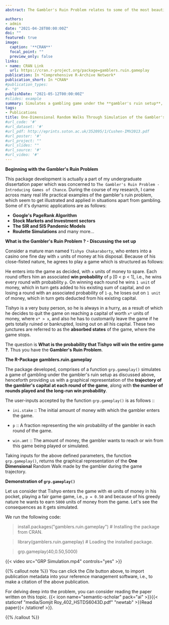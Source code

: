 ```yaml
---
abstract: The Gambler's Ruin Problem relates to some of the most beautiful applications in the field of Statistics namely, **Stochastic Processes**, **Random Walks** and **Markov Chains**. The R-Package `gamblers.ruin.gameplay` has been developed for the live visualizations of these concepts through graphical illustrations.

authors:
- admin
date: "2021-04-28T00:00:00Z"
doi: ""
featured: true
image:
  caption: '**CRAN**'
  focal_point: ""
  preview_only: false
links:
- name: CRAN Link
  url: https://cran.r-project.org/package=gamblers.ruin.gameplay
publication: In *Comprehensive R-Archive Network*
publication_short: In *CRAN*
#publication_types:
#- "0"
publishDate: "2021-05-12T00:00:00Z"
#slides: example
summary: Simulates a gambling game under the **gambler's ruin setup**, after asking for the `money you have` and the `money you want to win`, along with your `win probability` in each round of the game.
tags:
- Publications
title: One-Dimensional Random Walks Through Simulation of the Gambler's Ruin Problem using gamblers.ruin.gameplay
#url_code: '#'
#url_dataset: '#'
#url_pdf: http://eprints.soton.ac.uk/352095/1/Cushen-IMV2013.pdf
#url_poster: '#'
#url_project: ""
#url_slides: ""
#url_source: '#'
#url_video: '#'
---
```


**Beginning with the Gambler's Ruin Problem**

This package development is actually a part of my undergraduate dissertation paper which was concerned to `The Gambler's Ruin Problem - Introducing Games of Chance`. During the course of my research, I came across many real life practical examples of the gambler's ruin problem, which seem to get illustrated and applied in situations apart from gambling. Some of it's dynamic applications are as follows:

* **Google's PageRank Algorithm**
* **Stock Markets and Investment sectors**
* **The SIR and SIS Pandemic Models**
* **Roulette Simulations** and many more...

**What is the Gambler's Ruin Problem ? - Discussing the set up**

Consider a mature man named `Tishyo Chakaraborty`, who enters into a casino one fine day with `x` units of money at his disposal. Because of his close-fisted nature, he agrees to play a game which is structured as follows:

He enters into the game as decided, with `x` units of money to spare. Each round offers him an associated **win probability** of `p` [0 < p < 1], i.e., he wins every round with probability `p`. On winning each round he wins `1 unit` of money, which in turn gets added to his existing sum of capital, and on losing a round with an associated probability of `1-p`, he loses out on `1 unit` of money, which in turn gets deducted from his existing capital.

Tishyo is a very busy person, so he is always in a hurry, as a result of which he decides to quit the game on reaching a capital of worth `x*` units of money, where `x* > x`, and also he has to customarily leave the game if he gets totally ruined or bankrupted, losing out on all his capital. These two junctures are referred to as the **absorbed states** of the game, where the game stops.

The question is **What is the probability that Tishyo will win the entire game ?**. Thus you have the **Gambler's Ruin Problem**.


**The R-Package gamblers.ruin.gameplay**

The package developed, comprises of a function `grp.gameplay()` simulates a game of gambling under the gambler's ruin setup as discussed above, henceforth providing us with a graphical representation of the **trajectory of the gambler's capital at each round of the game**, along with **the number of rounds played and the long-run win probability**.

The user-inputs accepted by the function `grp.gameplay()` is as follows ::

* `ini.stake` :: The initial amount of money with which the gambler enters the game.

* `p` :: A fraction representing the win probability of the gambler in each round of the game.

* `win.amt` :: The amount of money, the gambler wants to reach or win from this game being played or simulated.

Taking inputs for the above defined parameters, the function `grp.gameplay()`, returns the graphical representation of the **One Dimensional** Random Walk made by the gambler during the game trajectory.

**Demonstration of `grp.gameplay()`**

Let us consider that Tishyo enters the game with `40` units of money in his pocket, playing a fair game game, i.e., `p = 0.50` and because of his greedy nature he wants to earn `5000` units of money from the game. Let's see the consequences as it gets simulated.

We run the following code:

> install.packages("gamblers.ruin.gameplay") # Installing the package from CRAN.

> library(gamblers.ruin.gameplay) # Loading the installed package.

> grp.gameplay(40,0.50,5000)

{{< video src="GRP Simulation.mp4" controls="yes" >}}




{{% callout note %}}
You can click the *Cite* button above, to import publication metadata into your reference management software, i.e., to make a citation of the above publication.

For delving deep into the problem, you can consider reading the paper written on this topic. {{< icon name="semantic-scholar" pack="ai" >}}{{< staticref "media/Somjit Roy_402_HSTDS6043D.pdf" "newtab" >}}Read paper{{< /staticref >}}.

{{% /callout %}}

